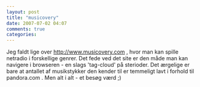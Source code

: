 ```yaml
---
layout: post
title: "musicovery"
date: 2007-07-02 04:07
comments: true 
categories: 
---
```

Jeg faldt lige over <a href="http://www.musicovery.com/" title="musicovery">http://www.musicovery.com</a> , hvor man kan spille netradio i forskellige genrer. Det  fede ved det site er den måde man kan navigere i browseren - en slags 'tag-cloud' på sterioder. Det ærgelige er bare at antallet af musikstykker den kender til er temmeligt lavt i forhold til pandora.com . Men alt i alt - et besøg værd ;)
